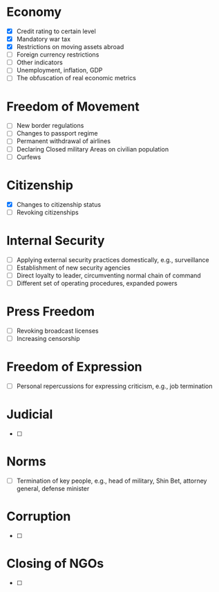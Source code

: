 # Economy 

- [x] Credit rating to certain level
- [x] Mandatory war tax
- [x] Restrictions on moving assets abroad
- [ ] Foreign currency restrictions
- [ ] Other indicators
- [ ] Unemployment, inflation, GDP
- [ ] The obfuscation of real economic metrics

# Freedom of Movement 

- [ ] New border regulations
- [ ] Changes to passport regime
- [ ] Permanent withdrawal of airlines
- [ ] Declaring Closed military Areas on civilian population
- [ ] Curfews

# Citizenship 

- [x] Changes to citizenship status
- [ ] Revoking citizenships

# Internal Security 

- [ ] Applying external security practices domestically, e.g., surveillance
- [ ] Establishment of new security agencies
- [ ] Direct loyalty to leader, circumventing normal chain of command
- [ ] Different set of operating procedures, expanded powers

# Press Freedom 

- [ ] Revoking broadcast licenses
- [ ] Increasing censorship

# Freedom of Expression  

- [ ] Personal repercussions for expressing criticism, e.g., job termination

# Judicial  

- [ ]

# Norms 

- [ ] Termination of key people, e.g., head of military, Shin Bet, attorney general, defense minister

# Corruption  

- [ ]

# Closing of NGOs  

- [ ]
